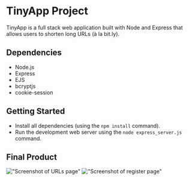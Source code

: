 # TinyApp Project

TinyApp is a full stack web application built with Node and Express that allows users to shorten long URLs (à la bit.ly).

## Dependencies

- Node.js
- Express
- EJS
- bcryptjs
- cookie-session

## Getting Started

- Install all dependencies (using the `npm install` command).
- Run the development web server using the `node express_server.js` command.

## Final Product

!["Screenshot of URLs page"]((https://github.com/inadeasis/tinyapp/blob/feature/user-registration/urlList.png))
!["Screenshot of register page"](https://github.com/lighthouse-labs/tinyapp/blob/master/docs/register-page.png)
